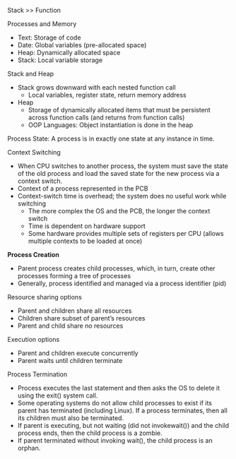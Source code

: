 Stack >> Function

Processes and Memory
- Text: Storage of code
- Date: Global variables (pre-allocated space)
- Heap: Dynamically allocated space
- Stack: Local variable storage

Stack and Heap
- Stack grows downward with each nested function call
    - Local variables, register state, return memory address
- Heap
    - Storage of dynamically allocated items that must be persistent across function calls (and returns from function calls)
    - OOP Languages: Object instantiation is done in the heap
 
Process State: A process is in exactly one state at any instance in time.

Context Switching
- When CPU switches to another process, the system must save the state of the old process and load the saved state for the new process via a context switch.
- Context of a process represented in the PCB
- Context-switch time is overhead; the system does no useful work while switching
    - The more complex the OS and the PCB, the longer the context switch
    - Time is dependent on hardware support
    - Some hardware provides multiple sets of registers per CPU (allows multiple contexts to be loaded at once)


**Process Creation**

- Parent process creates child processes, which, in turn, create other processes forming a tree of processes
- Generally, process identified and managed via a process identifier (pid)

Resource sharing options
- Parent and children share all resources
- Children share subset of parent’s resources
- Parent and child share no resources

Execution options
- Parent and children execute concurrently
- Parent waits until children terminate

Process Termination
- Process executes the last statement and then asks the OS to delete it using the exit() system call.
- Some operating systems do not allow child processes to exist if its parent has terminated (including Linux). If a process terminates, then all its children must also be terminated.
- If parent is executing, but not waiting (did not invokewait()) and the child process ends, then the child process is a zombie.
- If parent terminated without invoking wait(), the child process is an orphan.
